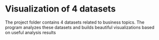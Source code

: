Visualization of 4 datasets
===
The project folder contains 4 datasets related to business topics. 
The program analyzes these datasets and builds beautiful visualizations based on useful analysis results

